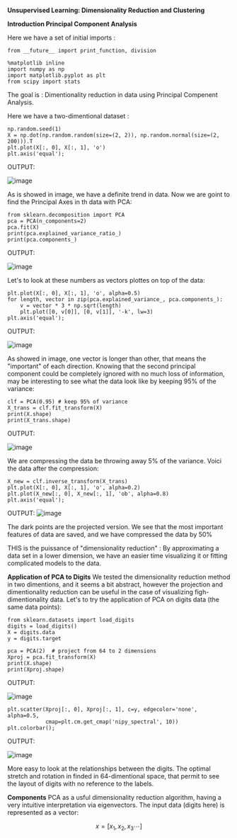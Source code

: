 **Unsupervised Learning: Dimensionality Reduction and Clustering**

**Introduction Principal Component Analysis**

Here we have a set of initial imports :

```
from __future__ import print_function, division

%matplotlib inline
import numpy as np
import matplotlib.pyplot as plt
from scipy import stats
```
The goal is : Dimentionality reduction in data using Principal Compenent Analysis.

Here we have a two-dimentional dataset :

```
np.random.seed(1)
X = np.dot(np.random.random(size=(2, 2)), np.random.normal(size=(2, 200))).T
plt.plot(X[:, 0], X[:, 1], 'o')
plt.axis('equal');
```
OUTPUT: 

![image](/uploads/c6f122419b6caba1c093777b07d0d484/image.png)

As is showed in image, we have a definite trend in data. Now we are goint to find the Principal Axes in th data with PCA:

```
from sklearn.decomposition import PCA
pca = PCA(n_components=2)
pca.fit(X)
print(pca.explained_variance_ratio_)
print(pca.components_)
```
OUTPUT:

![image](/uploads/79268d026cfcbae92e4353499fb1ba21/image.png)

Let's to look at these numbers as vectors plottes on top of the data:
```
plt.plot(X[:, 0], X[:, 1], 'o', alpha=0.5)
for length, vector in zip(pca.explained_variance_, pca.components_):
    v = vector * 3 * np.sqrt(length)
    plt.plot([0, v[0]], [0, v[1]], '-k', lw=3)
plt.axis('equal');
```
OUTPUT:

![image](/uploads/2437fee02587c54420582ff05c1245f2/image.png)

As showed in image, one vector is longer than other, that means the "important" of each direction. 
Knowing that the second principal component could be completely ignored with no much loss of information, may be interesting to see what the data look like by keeping 95% of the variance:
```
clf = PCA(0.95) # keep 95% of variance
X_trans = clf.fit_transform(X)
print(X.shape)
print(X_trans.shape)
```
OUTPUT:

![image](/uploads/ca6a90c93c7b14e5d5e6d7036fb71621/image.png)

We are compressing the data be throwing away 5% of the variance. Voici the data after the compression:
```
X_new = clf.inverse_transform(X_trans)
plt.plot(X[:, 0], X[:, 1], 'o', alpha=0.2)
plt.plot(X_new[:, 0], X_new[:, 1], 'ob', alpha=0.8)
plt.axis('equal');
```
OUTPUT:
![image](/uploads/f37d62b4662ed3f4124ec73a473f52e1/image.png)

The dark points are the projected version. We see that the most important features of data are saved, and we have compressed the data by 50%

THIS is the puissance of "dimensionality reduction" : By approximating a data set in a lower dimension, we have an easier time visualizing it or fitting complicated models to the data.

**Application of PCA to Digits**
We tested the dimensionality reduction method in two dimentions, and it seems a bit abstract, however the projection and dimentionality reduction can be useful in the case of visualizing figh-dimentionality data. 
Let's to try the application of PCA on digits data (the same data points):
```
from sklearn.datasets import load_digits
digits = load_digits()
X = digits.data
y = digits.target
```
```
pca = PCA(2)  # project from 64 to 2 dimensions
Xproj = pca.fit_transform(X)
print(X.shape)
print(Xproj.shape)
```
OUTPUT:

![image](/uploads/18e5dacd472c1c5809b97b3b9d9519f3/image.png)

```
plt.scatter(Xproj[:, 0], Xproj[:, 1], c=y, edgecolor='none', alpha=0.5,
            cmap=plt.cm.get_cmap('nipy_spectral', 10))
plt.colorbar();
```
OUTPUT:

![image](/uploads/36e8abbb5af165f85e7cc8dfecc5120b/image.png)

More easy to look at the relationships between the digits. The optimal stretch and rotation in finded in 64-dimentional space, that permit to see the layout of digits with no reference to  the labels.

**Components**
PCA as a usful dimensionality reduction algorithm, having a very intuitive interpretation via eigenvectors. 
The input data (digits here) is represented as a vector:

$$
x = [x_1, x_2, x_3 \cdots]
$$

```






